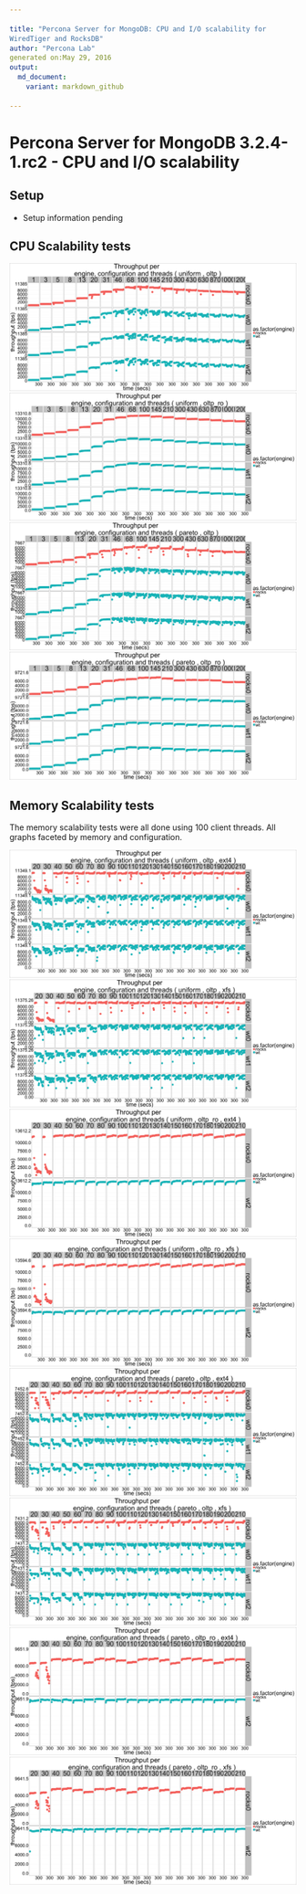 ```yaml
---

title: "Percona Server for MongoDB: CPU and I/O scalability for
WiredTiger and RocksDB"
author: "Percona Lab"
generated on:May 29, 2016
output:
  md_document:
    variant: markdown_github

---
```



# Percona Server for MongoDB 3.2.4-1.rc2 - CPU and I/O scalability 

## Setup

* Setup information pending 

## CPU Scalability tests 

![plot of chunk cpu](figure/cpu-1.png)![plot of chunk cpu](figure/cpu-2.png)![plot of chunk cpu](figure/cpu-3.png)![plot of chunk cpu](figure/cpu-4.png)

## Memory Scalability tests

The memory scalability tests were all done using 100 client threads.
All graphs faceted by memory and configuration. 

![plot of chunk mem](figure/mem-1.png)![plot of chunk mem](figure/mem-2.png)![plot of chunk mem](figure/mem-3.png)![plot of chunk mem](figure/mem-4.png)![plot of chunk mem](figure/mem-5.png)![plot of chunk mem](figure/mem-6.png)![plot of chunk mem](figure/mem-7.png)![plot of chunk mem](figure/mem-8.png)

